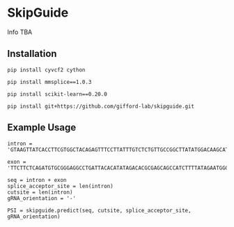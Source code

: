 # SkipGuide
Info TBA

## Installation
`pip install cyvcf2 cython`

`pip install mmsplice==1.0.3`

`pip install scikit-learn==0.20.0`

`pip install git+https://github.com/gifford-lab/skipguide.git`

## Example Usage
```
intron = 'GTAAGTTATCACCTTCGTGGCTACAGAGTTTCCTTATTTGTCTCTGTTGCCGGCTTATATGGACAAGCATATCACAGCCATTTATCGGAGCGCCTCCGTACACGCTATTATCGGACGCCTCGCGAGATCAATACGATTACCAGCTGCCCTCGTCGACCCAGGTAGCCTGGCGTGACCCCCTCCCGCTGCCCCAG'

exon = 'TTCTTCTCAGATGTGCGGGAGGCCTGATTACACATATAGACACGCGAGCAGCCATCTTTTATAGAATGGGTAGAACCCGTCCTAAGGACTCAGATTGAGCATCGTTTGCTTCTCGAGTACTACCTGGTACAGATGTCTCTTCAAACAG'

seq = intron + exon
splice_acceptor_site = len(intron)
cutsite = len(intron)
gRNA_orientation = '-'

PSI = skipguide.predict(seq, cutsite, splice_acceptor_site, gRNA_orientation)
```
